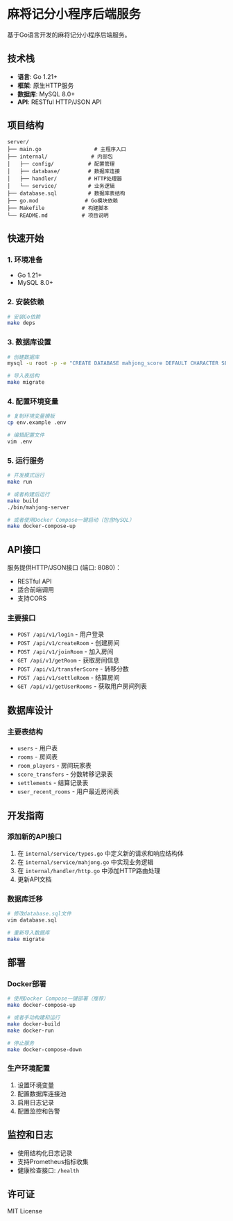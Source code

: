 # 麻将记分小程序后端服务

基于Go语言开发的麻将记分小程序后端服务。

## 技术栈

- **语言**: Go 1.21+
- **框架**: 原生HTTP服务
- **数据库**: MySQL 8.0+
- **API**: RESTful HTTP/JSON API

## 项目结构

```
server/
├── main.go                 # 主程序入口
├── internal/              # 内部包
│   ├── config/           # 配置管理
│   ├── database/         # 数据库连接
│   ├── handler/          # HTTP处理器
│   └── service/          # 业务逻辑
├── database.sql          # 数据库表结构
├── go.mod               # Go模块依赖
├── Makefile            # 构建脚本
└── README.md           # 项目说明
```

## 快速开始

### 1. 环境准备

- Go 1.21+
- MySQL 8.0+

### 2. 安装依赖

```bash
# 安装Go依赖
make deps
```

### 3. 数据库设置

```bash
# 创建数据库
mysql -u root -p -e "CREATE DATABASE mahjong_score DEFAULT CHARACTER SET utf8mb4 COLLATE utf8mb4_unicode_ci;"

# 导入表结构
make migrate
```

### 4. 配置环境变量

```bash
# 复制环境变量模板
cp env.example .env

# 编辑配置文件
vim .env
```

### 5. 运行服务

```bash
# 开发模式运行
make run

# 或者构建后运行
make build
./bin/mahjong-server

# 或者使用Docker Compose一键启动（包含MySQL）
make docker-compose-up
```

## API接口

服务提供HTTP/JSON接口 (端口: 8080)：

- RESTful API
- 适合前端调用
- 支持CORS

### 主要接口

- `POST /api/v1/login` - 用户登录
- `POST /api/v1/createRoom` - 创建房间
- `POST /api/v1/joinRoom` - 加入房间
- `GET /api/v1/getRoom` - 获取房间信息
- `POST /api/v1/transferScore` - 转移分数
- `POST /api/v1/settleRoom` - 结算房间
- `GET /api/v1/getUserRooms` - 获取用户房间列表

## 数据库设计

### 主要表结构

- `users` - 用户表
- `rooms` - 房间表
- `room_players` - 房间玩家表
- `score_transfers` - 分数转移记录表
- `settlements` - 结算记录表
- `user_recent_rooms` - 用户最近房间表

## 开发指南

### 添加新的API接口

1. 在 `internal/service/types.go` 中定义新的请求和响应结构体
2. 在 `internal/service/mahjong.go` 中实现业务逻辑
3. 在 `internal/handler/http.go` 中添加HTTP路由处理
4. 更新API文档

### 数据库迁移

```bash
# 修改database.sql文件
vim database.sql

# 重新导入数据库
make migrate
```

## 部署

### Docker部署

```bash
# 使用Docker Compose一键部署（推荐）
make docker-compose-up

# 或者手动构建和运行
make docker-build
make docker-run

# 停止服务
make docker-compose-down
```

### 生产环境配置

1. 设置环境变量
2. 配置数据库连接池
3. 启用日志记录
4. 配置监控和告警

## 监控和日志

- 使用结构化日志记录
- 支持Prometheus指标收集
- 健康检查接口: `/health`

## 许可证

MIT License
